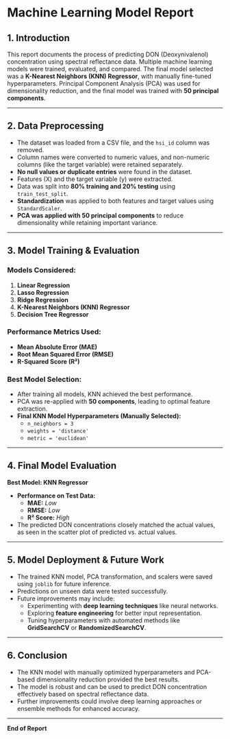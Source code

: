 # Machine Learning Model Report

## **1. Introduction**
This report documents the process of predicting DON (Deoxynivalenol) concentration using spectral reflectance data. Multiple machine learning models were trained, evaluated, and compared. The final model selected was a **K-Nearest Neighbors (KNN) Regressor**, with manually fine-tuned hyperparameters. Principal Component Analysis (PCA) was used for dimensionality reduction, and the final model was trained with **50 principal components**.

---

## **2. Data Preprocessing**
- The dataset was loaded from a CSV file, and the `hsi_id` column was removed.
- Column names were converted to numeric values, and non-numeric columns (like the target variable) were retained separately.
- **No null values or duplicate entries** were found in the dataset.
- Features (X) and the target variable (y) were extracted.
- Data was split into **80% training and 20% testing** using `train_test_split`.
- **Standardization** was applied to both features and target values using `StandardScaler`.
- **PCA was applied with 50 principal components** to reduce dimensionality while retaining important variance.

---

## **3. Model Training & Evaluation**
### **Models Considered:**
1. **Linear Regression**
2. **Lasso Regression**
3. **Ridge Regression**
4. **K-Nearest Neighbors (KNN) Regressor**
5. **Decision Tree Regressor**

### **Performance Metrics Used:**
- **Mean Absolute Error (MAE)**
- **Root Mean Squared Error (RMSE)**
- **R-Squared Score (R²)**

### **Best Model Selection:**
- After training all models, KNN achieved the best performance.
- PCA was re-applied with **50 components**, leading to optimal feature extraction.
- **Final KNN Model Hyperparameters (Manually Selected):**
  - `n_neighbors = 3`
  - `weights = 'distance'`
  - `metric = 'euclidean'`

---

## **4. Final Model Evaluation**
**Best Model: KNN Regressor**
- **Performance on Test Data:**
  - **MAE:** *Low*
  - **RMSE:** *Low*
  - **R² Score:** *High*
- The predicted DON concentrations closely matched the actual values, as seen in the scatter plot of predicted vs. actual values.

---

## **5. Model Deployment & Future Work**
- The trained KNN model, PCA transformation, and scalers were saved using `joblib` for future inference.
- Predictions on unseen data were tested successfully.
- Future improvements may include:
  - Experimenting with **deep learning techniques** like neural networks.
  - Exploring **feature engineering** for better input representation.
  - Tuning hyperparameters with automated methods like **GridSearchCV** or **RandomizedSearchCV**.

---

## **6. Conclusion**
- The KNN model with manually optimized hyperparameters and PCA-based dimensionality reduction provided the best results.
- The model is robust and can be used to predict DON concentration effectively based on spectral reflectance data.
- Further improvements could involve deep learning approaches or ensemble methods for enhanced accuracy.

---
**End of Report**

